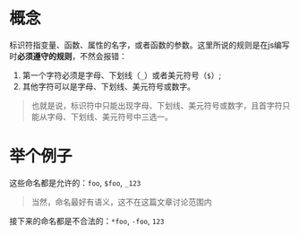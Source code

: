 # 概念

标识符指变量、函数、属性的名字，或者函数的参数。这里所说的规则是在js编写时**必须遵守的规则**，不然会报错：   

1. 第一个字符必须是字母、下划线（`_`）或者美元符号（`$`）;   
2. 其他字符可以是字母、下划线、美元符号或数字。   

> 也就是说，标识符中只能出现字母、下划线、美元符号或数字，且首字符只能从字母、下划线、美元符号中三选一。

# 举个例子

这些命名都是允许的：`foo`, `$foo`, `_123`  
> 当然，命名最好有语义，这不在这篇文章讨论范围内   

接下来的命名都是不合法的：`*foo`, `-foo`, `123`   
